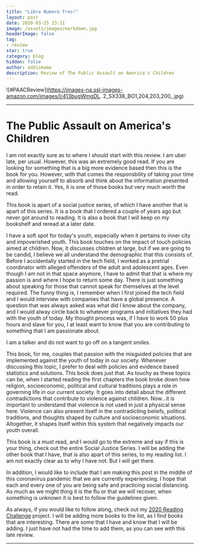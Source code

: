 ```yaml
---
title: "Libro Numero Tres!"
layout: post
date: 2020-03-25 23:11
image: /assets/images/markdown.jpg
headerImage: false
tag:
- review
star: true
category: blog
hidden: false
author: addismama
description: Review of The Public Assault on America's Children
---
```


![#PAACReview](https://images-na.ssl-images-amazon.com/images/I/413bugWmgDL.     2_SX338_BO1,204,203,200_.jpg)

---
# The Public Assault on America's Children

I am not exactly sure as to where I should start with this review. I am uber late, per usual. However, this was an extremely good read. If you are looking for something that is a big more evidence based then this is the book for you. However, with that comes the responsbility of taking your time and allowing yourself to absorb and think about the information presented in order to retain it. Yes, it is one of those books but very much worth the read.

This book is apart of a social justice series, of which I have another that is apart of this series. It is a book that I ordered a couple of years ago but never got around to reading. It is also a book that I will keep on my bookshelf and reread at a later date.

I have a soft spot for today's youth, especially when it pertains to inner city and impoverished youth. This book touches on the impact of touch policies aimed at children. Now, it discusses children at large, but if we are going to be candid, I believe we all understand the demographic that this consists of. Before I accidentally started in the tech field, I worked as a pretrial coordinator with alleged offenders of the adult and adolescent ages. Even though I am not in that space anymore, I have to admit that that is where my passion is and where I hope to return some day. There is just something about speaking for those that cannot speak for themselves at the level required. The funny thing is, I remember when I first joined the tech field and I would interview with companies that have a global presence. A question that was always asked was what did I know about the company, and I would alway circle back to whatever programs and initiatives they had with the youth of today. My thought process was, if I have to work 50 plus hours and slave for you, I at least want to know that you are contributing to something that I am passionate about.

I am a talker and do not want to go off on a tangent *smiles*.

This book, for me, couples that passion with the misguided policies that are implemented against the youth of today in our society. Whenever discussing this topic, I prefer to deal with policies and evidence based statistics and solutions. This book does just that. As touchy as these topics can be, when I started reading the first chapters the book broke down how religion, socioeconomic, political and cultural traditions plays a role in governing life in our current society. It goes into detail about the different contradictions that contribute to violence against children. Now...it is important to understand that violence is not used in just a physical sense here. Violence can also present itself in the contradicting beliefs, political traditions, and thoughts shaped by culture and socioeconomic situations. Altogether, it shapes itself within this system that negatively impacts our youth overall.

This book is a must read, and I would go to the extreme and say if this is your thing, check out the entire Social Justice Series. I will be adding the other book that I have, that is also apart of this series, to my reading list. I am not exactly clear as to why I have not. But I will get there.

In addition, I would like to include that I am making this post in the middle of this coronavirus pandemic that we are currently experiencing. I hope that each and every one of you are being safe and practicing social distancing. As much as we might thing it is the flu or that we will recover, when something is unknown it is best to follow the guidelines given.

As always, if you would like to follow along, check out my [2020 Reading Challenge](2020-01-01-reading-list-2020.md) project. I will be adding more books to the list, as I find books that are interesting. There are some that I have and know that I will be adding. I just have not had the time to add them, as you can see with this late review.

---
